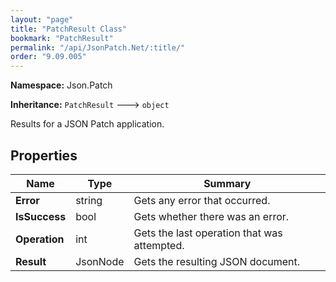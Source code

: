 ```yaml
---
layout: "page"
title: "PatchResult Class"
bookmark: "PatchResult"
permalink: "/api/JsonPatch.Net/:title/"
order: "9.09.005"
---
```

**Namespace:** Json.Patch

**Inheritance:**
`PatchResult`
 🡒 
`object`

Results for a JSON Patch application.

## Properties

| Name | Type | Summary |
|---|---|---|
| **Error** | string | Gets any error that occurred. |
| **IsSuccess** | bool | Gets whether there was an error. |
| **Operation** | int | Gets the last operation that was attempted. |
| **Result** | JsonNode | Gets the resulting JSON document. |

